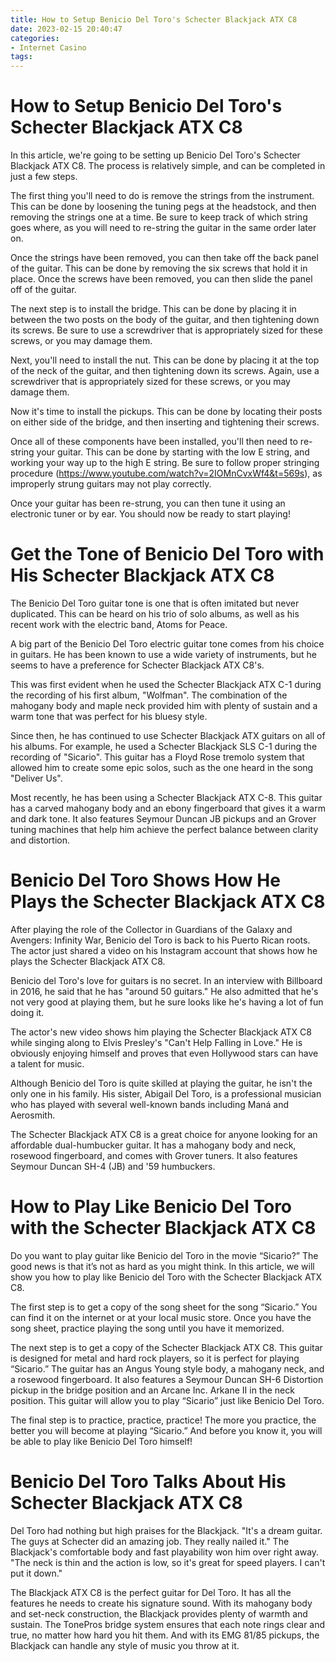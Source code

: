 ```yaml
---
title: How to Setup Benicio Del Toro's Schecter Blackjack ATX C8
date: 2023-02-15 20:40:47
categories:
- Internet Casino
tags:
---
```



#  How to Setup Benicio Del Toro's Schecter Blackjack ATX C8

In this article, we're going to be setting up Benicio Del Toro's Schecter Blackjack ATX C8. The process is relatively simple, and can be completed in just a few steps.

The first thing you'll need to do is remove the strings from the instrument. This can be done by loosening the tuning pegs at the headstock, and then removing the strings one at a time. Be sure to keep track of which string goes where, as you will need to re-string the guitar in the same order later on.

Once the strings have been removed, you can then take off the back panel of the guitar. This can be done by removing the six screws that hold it in place. Once the screws have been removed, you can then slide the panel off of the guitar.

The next step is to install the bridge. This can be done by placing it in between the two posts on the body of the guitar, and then tightening down its screws. Be sure to use a screwdriver that is appropriately sized for these screws, or you may damage them.

Next, you'll need to install the nut. This can be done by placing it at the top of the neck of the guitar, and then tightening down its screws. Again, use a screwdriver that is appropriately sized for these screws, or you may damage them.

Now it's time to install the pickups. This can be done by locating their posts on either side of the bridge, and then inserting and tightening their screws.

Once all of these components have been installed, you'll then need to re-string your guitar. This can be done by starting with the low E string, and working your way up to the high E string. Be sure to follow proper stringing procedure (https://www.youtube.com/watch?v=2IOMnCvxWf4&t=569s), as improperly strung guitars may not play correctly.

Once your guitar has been re-strung, you can then tune it using an electronic tuner or by ear. You should now be ready to start playing!

#  Get the Tone of Benicio Del Toro with His Schecter Blackjack ATX C8

The Benicio Del Toro guitar tone is one that is often imitated but never duplicated. This can be heard on his trio of solo albums, as well as his recent work with the electric band, Atoms for Peace.

A big part of the Benicio Del Toro electric guitar tone comes from his choice in guitars. He has been known to use a wide variety of instruments, but he seems to have a preference for Schecter Blackjack ATX C8's.

This was first evident when he used the Schecter Blackjack ATX C-1 during the recording of his first album, "Wolfman". The combination of the mahogany body and maple neck provided him with plenty of sustain and a warm tone that was perfect for his bluesy style.

Since then, he has continued to use Schecter Blackjack ATX guitars on all of his albums. For example, he used a Schecter Blackjack SLS C-1 during the recording of "Sicario". This guitar has a Floyd Rose tremolo system that allowed him to create some epic solos, such as the one heard in the song "Deliver Us".

Most recently, he has been using a Schecter Blackjack ATX C-8. This guitar has a carved mahogany body and an ebony fingerboard that gives it a warm and dark tone. It also features Seymour Duncan JB pickups and an Grover tuning machines that help him achieve the perfect balance between clarity and distortion.

#  Benicio Del Toro Shows How He Plays the Schecter Blackjack ATX C8

After playing the role of the Collector in Guardians of the Galaxy and Avengers: Infinity War, Benicio del Toro is back to his Puerto Rican roots. The actor just shared a video on his Instagram account that shows how he plays the Schecter Blackjack ATX C8.

Benicio del Toro's love for guitars is no secret. In an interview with Billboard in 2016, he said that he has "around 50 guitars." He also admitted that he's not very good at playing them, but he sure looks like he's having a lot of fun doing it.

The actor's new video shows him playing the Schecter Blackjack ATX C8 while singing along to Elvis Presley's "Can't Help Falling in Love." He is obviously enjoying himself and proves that even Hollywood stars can have a talent for music.

Although Benicio del Toro is quite skilled at playing the guitar, he isn't the only one in his family. His sister, Abigail Del Toro, is a professional musician who has played with several well-known bands including Maná and Aerosmith.

The Schecter Blackjack ATX C8 is a great choice for anyone looking for an affordable dual-humbucker guitar. It has a mahogany body and neck, rosewood fingerboard, and comes with Grover tuners. It also features Seymour Duncan SH-4 (JB) and '59 humbuckers.

#  How to Play Like Benicio Del Toro with the Schecter Blackjack ATX C8 

Do you want to play guitar like Benicio del Toro in the movie “Sicario?” The good news is that it’s not as hard as you might think. In this article, we will show you how to play like Benicio del Toro with the Schecter Blackjack ATX C8.

The first step is to get a copy of the song sheet for the song “Sicario.” You can find it on the internet or at your local music store. Once you have the song sheet, practice playing the song until you have it memorized.

The next step is to get a copy of the Schecter Blackjack ATX C8. This guitar is designed for metal and hard rock players, so it is perfect for playing “Sicario.” The guitar has an Angus Young style body, a mahogany neck, and a rosewood fingerboard. It also features a Seymour Duncan SH-6 Distortion pickup in the bridge position and an Arcane Inc. Arkane II in the neck position. This guitar will allow you to play “Sicario” just like Benicio Del Toro.

The final step is to practice, practice, practice! The more you practice, the better you will become at playing “Sicario.” And before you know it, you will be able to play like Benicio Del Toro himself!

#  Benicio Del Toro Talks About His Schecter Blackjack ATX C8

Del Toro had nothing but high praises for the Blackjack. "It's a dream guitar. The guys at Schecter did an amazing job. They really nailed it." The Blackjack's comfortable body and fast playability won him over right away. "The neck is thin and the action is low, so it's great for speed players. I can't put it down."

The Blackjack ATX C8 is the perfect guitar for Del Toro. It has all the features he needs to create his signature sound. With its mahogany body and set-neck construction, the Blackjack provides plenty of warmth and sustain. The TonePros bridge system ensures that each note rings clear and true, no matter how hard you hit them. And with its EMG 81/85 pickups, the Blackjack can handle any style of music you throw at it.